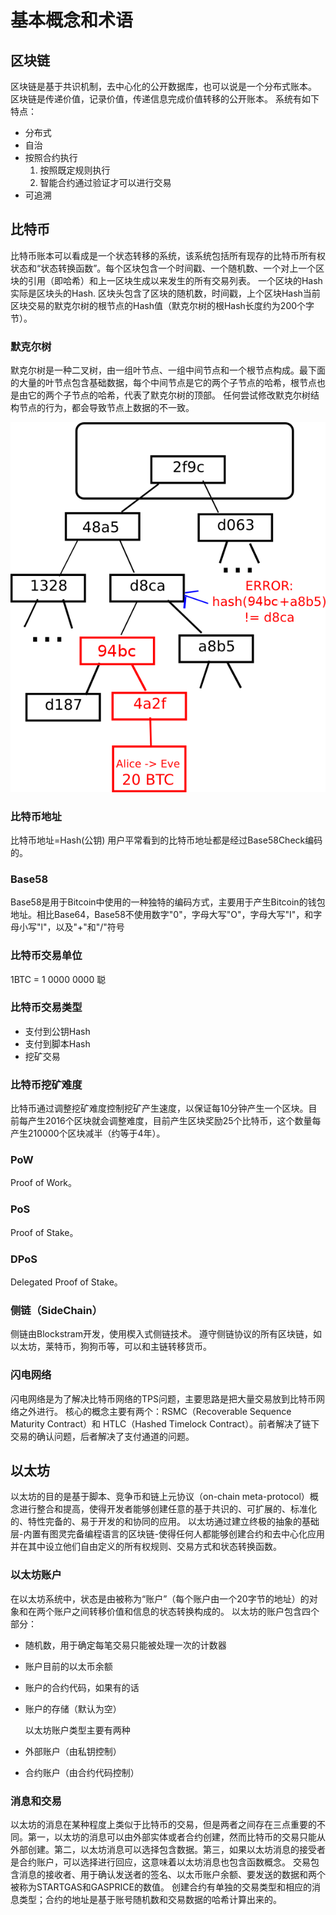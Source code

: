 # 基本概念和术语

## 区块链

区块链是基于共识机制，去中心化的公开数据库，也可以说是一个分布式账本。 区块链是传递价值，记录价值，传递信息完成价值转移的公开账本。 系统有如下特点：

* 分布式
* 自治
* 按照合约执行
  1. 按照既定规则执行
  2. 智能合约通过验证才可以进行交易
* 可追溯

## 比特币

比特币账本可以看成是一个状态转移的系统，该系统包括所有现存的比特币所有权状态和“状态转换函数”。每个区块包含一个时间戳、一个随机数、一个对上一个区块的引用（即哈希）和上一区块生成以来发生的所有交易列表。 一个区块的Hash实际是区块头的Hash. 区块头包含了区块的随机数，时间戳，上个区块Hash当前区块交易的默克尔树的根节点的Hash值（默克尔树的根Hash长度约为200个字节）。

### 默克尔树

默克尔树是一种二叉树，由一组叶节点、一组中间节点和一个根节点构成。最下面的大量的叶节点包含基础数据，每个中间节点是它的两个子节点的哈希，根节点也是由它的两个子节点的哈希，代表了默克尔树的顶部。 任何尝试修改默克尔树结构节点的行为，都会导致节点上数据的不一致。 

![&#x9ED8;&#x514B;&#x5C14;&#x6811;](.gitbook/assets/merkletreeerr.png)

### 比特币地址

比特币地址=Hash\(公钥\) 用户平常看到的比特币地址都是经过Base58Check编码的。

### Base58

Base58是用于Bitcoin中使用的一种独特的编码方式，主要用于产生Bitcoin的钱包地址。相比Base64，Base58不使用数字"0"，字母大写"O"，字母大写"I"，和字母小写"l"，以及"+"和"/"符号

### 比特币交易单位

1BTC = 1 0000 0000 聪

### 比特币交易类型

* 支付到公钥Hash
* 支付到脚本Hash
* 挖矿交易

### 比特币挖矿难度

比特币通过调整挖矿难度控制挖矿产生速度，以保证每10分钟产生一个区块。目前每产生2016个区块就会调整难度，目前产生区块奖励25个比特币，这个数量每产生210000个区块减半（约等于4年）。

### PoW

Proof of Work。

### PoS

Proof of Stake。

### DPoS

Delegated Proof of Stake。

### 侧链（SideChain）

侧链由Blockstram开发，使用楔入式侧链技术。 遵守侧链协议的所有区块链，如以太坊，莱特币，狗狗币等，可以和主链转移货币。

### 闪电网络

闪电网络是为了解决比特币网络的TPS问题，主要思路是把大量交易放到比特币网络之外进行。 核心的概念主要有两个：RSMC（Recoverable Sequence Maturity Contract）和 HTLC（Hashed Timelock Contract）。前者解决了链下交易的确认问题，后者解决了支付通道的问题。

## 以太坊

以太坊的目的是基于脚本、竞争币和链上元协议（on-chain meta-protocol）概念进行整合和提高，使得开发者能够创建任意的基于共识的、可扩展的、标准化的、特性完备的、易于开发的和协同的应用。 以太坊通过建立终极的抽象的基础层-内置有图灵完备编程语言的区块链-使得任何人都能够创建合约和去中心化应用并在其中设立他们自由定义的所有权规则、交易方式和状态转换函数。

### 以太坊账户

在以太坊系统中，状态是由被称为“账户”（每个账户由一个20字节的地址）的对象和在两个账户之间转移价值和信息的状态转换构成的。 以太坊的账户包含四个部分：

* 随机数，用于确定每笔交易只能被处理一次的计数器
* 账户目前的以太币余额
* 账户的合约代码，如果有的话
* 账户的存储（默认为空）

  以太坊账户类型主要有两种

* 外部账户（由私钥控制）
* 合约账户（由合约代码控制）

### 消息和交易

以太坊的消息在某种程度上类似于比特币的交易，但是两者之间存在三点重要的不同。第一，以太坊的消息可以由外部实体或者合约创建，然而比特币的交易只能从外部创建。第二，以太坊消息可以选择包含数据。第三，如果以太坊消息的接受者是合约账户，可以选择进行回应，这意味着以太坊消息也包含函数概念。 交易包含消息的接收者、用于确认发送者的签名、以太币账户余额、要发送的数据和两个被称为STARTGAS和GASPRICE的数值。 创建合约有单独的交易类型和相应的消息类型；合约的地址是基于账号随机数和交易数据的哈希计算出来的。

